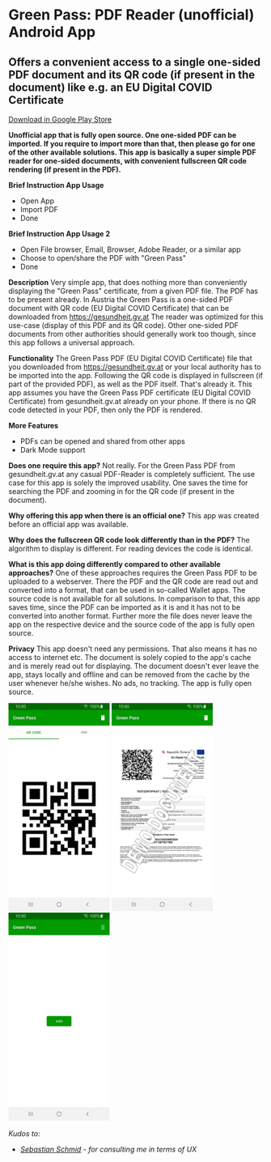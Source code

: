 # Green Pass: PDF Reader (unofficial) Android App
## Offers a convenient access to a single one-sided PDF document and its QR code (if present in the document) like e.g. an EU Digital COVID Certificate
[Download in Google Play Store](https://play.google.com/store/apps/details?id=com.michaeltroger.gruenerpass) 

<b>Unofficial app that is fully open source. One one-sided PDF can be imported. If you require to import more than that, then please go for one of the other available solutions. This app is basically a super simple PDF reader for one-sided documents, with convenient fullscreen QR code rendering (if present in the PDF).</b>

<b>Brief Instruction App Usage</b>
- Open App
- Import PDF
- Done

<b>Brief Instruction  App Usage 2</b>
- Open File browser, Email, Browser, Adobe Reader, or a similar app
- Choose to open/share the PDF with "Green Pass" 
- Done

<b>Description</b>
Very simple app, that does nothing more than conveniently displaying the "Green Pass" certificate, from a given PDF file. The PDF has to be present already. In Austria the Green Pass is a one-sided PDF document with QR code (EU Digital COVID Certificate) that can be downloaded from https://gesundheit.gv.at The reader was optimized for this use-case (display of this PDF and its QR code). Other one-sided PDF documents from other authorities should generally work too though, since this app follows a universal approach. 

<b>Functionality</b>
The Green Pass PDF (EU Digital COVID Certificate) file that you downloaded from https://gesundheit.gv.at or your local authority has to be imported into the app. Following the QR code is displayed in fullscreen (if part of the provided PDF), as well as the PDF itself. That's already it. This app assumes you have the Green Pass PDF certificate (EU Digital COVID Certificate) from gesundheit.gv.at already on your phone. If there is no QR code detected in your PDF, then only the PDF is rendered.

<b>More Features</b>
- PDFs can be opened and shared from other apps
- Dark Mode support

<b>Does one require this app?</b>
Not really. For the Green Pass PDF from gesundheit.gv.at any casual PDF-Reader is completely sufficient. The use case for this app is solely the improved usability. One saves the time for searching the PDF and zooming in for the QR code (if present in the document).

<b>Why offering this app when there is an official one?</b>
This app was created before an official app was available.

<b>Why does the fullscreen QR code look differently than in the PDF?</b>
The algorithm to display is different. For reading devices the code is identical.

<b>What is this app doing differently compared to other available approaches?</b>
One of these approaches requires the Green Pass PDF to be uploaded to a webserver. There the PDF and the QR code are read out and converted into a format, that can be used in so-called Wallet apps. The source code is not available for all solutions. In comparison to that, this app saves time, since the PDF can be imported as it is and it has not to be converted into another format. Further more the file does never leave the app on the respective device and the source code of the app is fully open source.

<b>Privacy</b>
This app doesn't need any permissions. That also means it has no access to internet etc. The document is solely copied to the app's cache and is merely read out for displaying. The document doesn't ever leave the app, stays locally and offline and can be removed from the cache by the user whenever he/she wishes. No ads, no tracking. The app is fully open source.

<img src="/screenshot.jpg" width="200"> <img src="/screenshot1.jpg" width="200"> <img src="/screenshot2.jpg" width="200">

*Kudos to:*
- *[Sebastian Schmid](https://github.com/da5ebi) - for consulting me in terms of UX*
